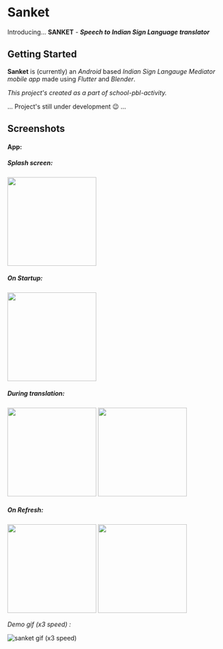 # Sanket
Introducing... **SANKET** - 
_**Speech to Indian Sign Language translator**_

## Getting Started

**Sanket** is (currently) an _Android_ based _Indian Sign Langauge Mediator mobile app_ made using _Flutter_ and _Blender_.

_This project's created as a part of school-pbl-activity._

... Project's still under development :wink: ...
## Screenshots 

#### App:

##### Splash screen:
<img src="https://user-images.githubusercontent.com/69296480/163388210-749c706e-93ff-4fc4-b79d-dfa58bfa52fb.jpg" width="200">

##### On Startup:
<img src="https://user-images.githubusercontent.com/69296480/163388238-110fccb2-6e38-40d5-91b5-4454bda0c8dc.jpg" width="200">

##### During translation:
<img src="https://user-images.githubusercontent.com/69296480/163388245-0a2193f1-b39e-4b0d-b783-734590428406.jpg" width="200">
<img src="https://user-images.githubusercontent.com/69296480/163388290-ec9aa348-cbc2-47a1-a09c-87f195d79be8.jpg" width="200">

##### On Refresh:
<img src="https://user-images.githubusercontent.com/69296480/163388312-a4ea2952-f601-4668-8714-91abf8b983f2.jpg" width="200">
<img src="https://user-images.githubusercontent.com/69296480/163388328-4d870390-d89d-4f6a-be17-4a90b5db9aa8.jpg" width="200">

_Demo gif (x3 speed) :_

![sanket gif (x3 speed)](https://user-images.githubusercontent.com/69296480/162811291-02ae9c88-8bef-479b-b13d-e5e2e27a92e0.gif)

